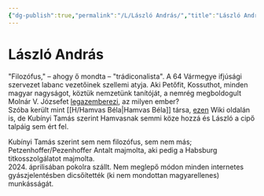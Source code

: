 ```yaml
---
{"dg-publish":true,"permalink":"/L/László András/","title":"László András","created":"2024-05-08T03:09","updated":"2024-10-25T22:31"}
---
```



# László András

"Filozófus," – ahogy ő mondta – "trádiconalista". A 64 Vármegye ifjúsági szervezet labanc vezetőinek szellemi atyja. Aki Petőfit, Kossuthot, minden magyar nagyságot, köztük nemzetünk tanítóját, a nemrég megboldogult Molnár V. Józsefet [legazemberezi](https://www.youtube.com/watch?v=n5P1AIMnE5w&t=1090s), az milyen ember?  
Szóba került mint [[H/Hamvas Béla\|Hamvas Béla]] társa, [ezen](https://hu.wikipedia.org/wiki/L%C3%A1szl%C3%B3_Andr%C3%A1s_(filoz%C3%B3fus)) Wiki oldalán is, de Kubínyi Tamás szerint Hamvasnak semmi köze hozzá és László a cipő talpáig sem ért fel.  

Kubínyi Tamás szerint sem nem filozófus, sem nem más; Petzenhoffer/Pezenhoffer Antalt majmolta, aki pedig a Habsburg titkosszolgálatot majmolta.  
2024\. áprilisában pokolra szállt. Nem meglepő módon minden internetes gyászjelentésben dicsőítették (ki nem mondottan magyarellenes) munkásságát.  